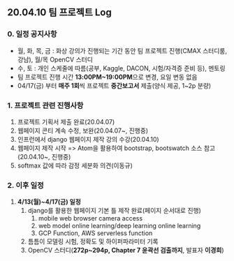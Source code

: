 ## 20.04.10 팀 프로젝트 Log

### 0. 일정 공지사항

- 월, 화, 목, 금 : 화상 강의가 진행되는 기간 동안 팀 프로젝트 진행(CMAX 스터디룸, 강남), 월/목 OpenCV 스터디
- 수, 토 : 개인 스케줄에 따름(공부, Kaggle, DACON, 시험/자격증 준비 등), 멘토링
- 팀 프로젝트 진행 시간 **13:00PM~19:00PM**으로 변경, 요일 변동 없음
- 04/17(금) 부터 **매주 1회**씩 프로젝트 **중간보고서** 제출(양식 제공, 1~2p 분량)



### 1. 프로젝트 관련 진행사항

1. 프로젝트 기획서 제출 완료(20.04.07)
2. 웹페이지 콘티 계속 수정, 보완(20.04.07~, 진행중)
3. 인프런에서 django 웹페이지 제작 강의 수강(20.04.10)
4. 웹페이지 제작 시작 => Atom을 활용하여 bootstrap, bootswatch 소스 참고(20.04.10~, 진행중) 
5. softmax 값에 따라 감정 세분화 의견(이동규)  



### 2. 이후 일정

1. **4/13(월)~4/17(금) 일정**
   1. django를 활용한 웹페이지 기본 틀 제작 완료(페이지 순서대로 진행)
      1. mobile web browser camera access
      2. web model online learning/deep learning online learning
      3. GCP Function, AWS serverless function
   2. 틈틈이 모델링 시험, 정확도 및 하이퍼파라미터 기록
   3. OpenCV 스터디(**272p~294p, Chapter 7 윤곽선 검출까지**, 발표자 **이경희**)





